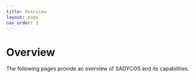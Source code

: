 ```yaml
---
title: Overview
layout: page
nav_order: 3
---
```


# Overview
The following pages provide an overview of SADYCOS and its capabilities.
